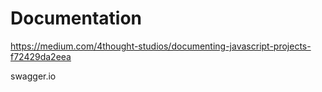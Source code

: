 # Documentation

https://medium.com/4thought-studios/documenting-javascript-projects-f72429da2eea

swagger.io


